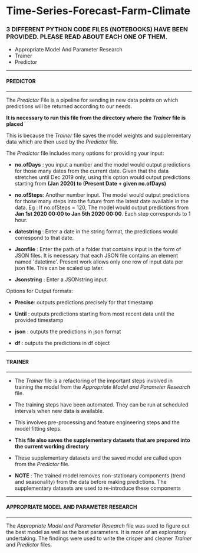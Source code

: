 # Time-Series-Forecast-Farm-Climate


### 3 DIFFERENT PYTHON CODE FILES (NOTEBOOKS) HAVE BEEN PROVIDED. PLEASE READ ABOUT EACH ONE OF THEM.

* Appropriate Model And Parameter Research
* Trainer
* Predictor

---
#### PREDICTOR
---
The _Predictor_ File is a pipeline for sending in new data points on which predictions will be returned according to our needs.

**It is necessary to run this file from the directory where the _Trainer_ file is placed**

This is because the _Trainer_ file saves the model weights and supplementary data which are then used by the _Predictor_ file.

The _Predictor_ file includes many options for providing your input:

* **no.ofDays** :    you input a number and the model would output predictions for those many dates from the current date.
                Given that the data stretches until Dec 2019 only, using this option would output predictions starting from **(Jan 2020) to (Present Date + given no.ofDays)**


* **no.ofSteps**:    Another number input. The model would output predictions for those many steps into the future from the latest date available in the data.
Eg : If no.ofSteps = 120, The model would output predictions from **Jan 1st 2020 00:00 to Jan 5th 2020 00:00**. Each step corresponds to 1 hour.

* **datestring** :   Enter a date in the string format, the predictions would correspond to that date.

* **Jsonfile** :     Enter the path of a folder that contains input in the form of JSON files. It is necessary that each JSON file contains an element named 'datetime'.
Present work allows only one row of input data per json file. This can be scaled up later.

* **Jsonstring** : Enter a JSONstring input.


Options for Output formats:

* **Precise**: outputs predictions precisely for that timestamp

* **Until** : outputs predictions starting from most recent data until the provided timestamp

* **json** : outputs the predictions in json format

* **df** : outputs the predictions in df object

---
#### TRAINER
---

* The _Trainer_ file is a refactoring of the important steps involved in training the model from the _Appropriate Model and Parameter Research_ file.

* The training steps have been automated. They can be run at scheduled intervals when new data is available.

* This involves pre-processing and feature engineering steps and the model fitting steps.

* **This file also saves the supplementary datasets that are prepared into the current working directory** 

* These supplementary datasets and the saved model are called upon from the _Predictor_ file.


* **NOTE** : The trained model removes non-stationary components (trend and seasonality) from the data before making predictions. 
The supplementary datasets are used to re-introduce these components


---
#### APPROPRIATE MODEL AND PARAMETER RESEARCH
---

The _Appropriate Model and Parameter Research_ file was sued to figure out the best model as well as the best parameters. It is more of an exploratory undertaking.
The findings were used to write the crisper and cleaner _Trainer_ and _Predictor_ files.
